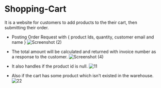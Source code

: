# Shopping-Cart

It is a website for customers to add products to the their cart, then submitting their order. 

* Posting Order Request with { product Ids, quantity, customer email and name }
![Screenshot (2)](https://user-images.githubusercontent.com/77440941/211189277-f4a3ee11-cb43-4f94-b7ab-46676478bf18.png)

* The total amount will be calculated and returned with invoice number as a response to the customer.
![Screenshot (4)](https://user-images.githubusercontent.com/77440941/211189363-cb88b0fe-af74-4209-994b-3bdb50bb7b93.png)


* It also handles if the product id is null.
![11](https://user-images.githubusercontent.com/77440941/212068401-02cc7d55-af69-499d-8601-9bda50664ac2.png)


* Also if the cart has some product which isn't existed in the warehouse.
![22](https://user-images.githubusercontent.com/77440941/212068854-a0e771e5-be4a-4a91-8cdf-e5cd74205a99.png)

